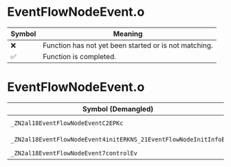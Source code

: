 # EventFlowNodeEvent.o
| Symbol | Meaning 
| ------------- | ------------- 
| :x: | Function has not yet been started or is not matching. 
| :white_check_mark: | Function is completed. 


# EventFlowNodeEvent.o
| Symbol (Demangled) | Symbol (Mangled) | Decompiled? |
| ------------- |  ------------- | ------------- |
| `_ZN2al18EventFlowNodeEventC2EPKc` | `al::EventFlowNodeEvent::EventFlowNodeEvent(char const*)` | :white_check_mark: |
| `_ZN2al18EventFlowNodeEvent4initERKNS_21EventFlowNodeInitInfoE` | `al::EventFlowNodeEvent::init(al::EventFlowNodeInitInfo const&)` | :white_check_mark: |
| `_ZN2al18EventFlowNodeEvent7controlEv` | `al::EventFlowNodeEvent::control(void)` | :white_check_mark: |
